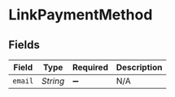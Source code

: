 # LinkPaymentMethod


## Fields

| Field              | Type               | Required           | Description        |
| ------------------ | ------------------ | ------------------ | ------------------ |
| `email`            | *String*           | :heavy_minus_sign: | N/A                |
